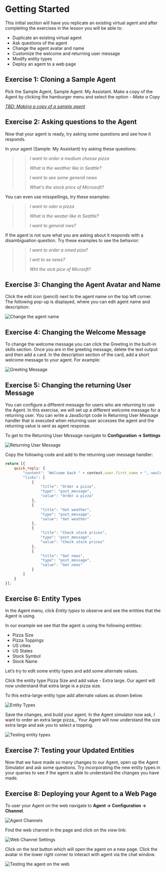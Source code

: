 # Getting Started

This initial section will have you replicate an existing virtual agent 
and after completing the exercises in the lesson you will be able to:

- Duplicate an existing virtual agent
- Ask questions of the agent
- Change the agent avatar and name
- Customize the welcome and returning user message
- Modify entity types
- Deploy an agent to a web page

## Exercise 1: Cloning a Sample Agent

Pick the Sample Agent, Sample Agent: My Assistant. Make a copy of the Agent by clicking the
hamburger menu and select the option - _Make a Copy_

[*TBD: Making a copy of a sample agent*](contents/my-agent/getting-started/images/dashboard-make-copy.png)

## Exercise 2: Asking questions to the Agent

Now that your agent is ready, try asking some questions and see how it responds.

In your agent (Sample: My Assistant) try asking these questions:

>> _I want to order a medium cheese pizza_
>>
>> _What is the weather like in Seattle?_
>>
>> _I want to see some general news_
>>
>> _What's the stock price of Microsoft?_

You can even use misspellings, try these examples:

>> _I want to oder a pizza_
>> 
>> _What is the weater like in Seattle?_
>> 
>> _I want to general nws?_

If the agent is not sure what you are asking about it responds with a disambiguation question. Try these examples to see the behavior:

>> _I want to order a smed piza?_
>> 
>> _I wnt to se news?_
>> 
>> _Wht the stck pice of Microsft?_

## Exercise 3: Changing the Agent Avatar and Name

Click the edit icon (pencil) next to the agent name on the top left corner. The following pop-up is displayed,
where you can edit agent name and description:

![Change the agent name](contents/my-agent/getting-started/images/change-agent-name.png)

## Exercise 4: Changing the Welcome Message

To change the welcome message you can click the Greeting in the built-in skills section.
Once you are in the greeting message, delete the text output and then add a card.
In the description section of the card, add a short welcome message to your agent. For example:

![Greeting Message](contents/my-agent/getting-started/images/change-agent-name.png)

## Exercise 5: Changing the returning User Message

You can configure a different message for users who are returning to use the Agent. In this exercise,
we will set up a different welcome message for a returning user.
You can write a JavaScript code in Returning User Message handler that
is executed when returning user accesses the agent and the returning value is sent as agent response.

To get to the Returning User Message navigate to **Configuration -> Settings**

![Returning User Message](contents/my-agent/getting-started/images/returning-user-message-settings.png)

Copy the following code and add to the returning user message handler:

```javascript
return [{
    quick_reply: {
        "content": "Welcome back " + context.user.first_name + ", would you like help with any of the following?",
        "links": [
            {
                "title": "Order a pizza",
                "type": "post_message",
                "value": "Order a pizza"
            },
            {
                "title": "Get weather",
                "type": "post_message",
                "value": "Get weather"
            },
            {
                "title": "Check stock prices",
                "type": "post_message",
                "value": "Check stock prices"
            },
            {
                "title": "Get news",
                "type": "post_message",
                "value": "Get news"
            }
        ]
    }
}];
```

## Exercise 6: Entity Types

In the Agent menu, click _Entity types_ to observe and see the entities that the Agent is using.

In our example we see that the agent is using the following entities:

- Pizza Size
- Pizza Toppings
- US cities
- US States
- Stock Symbol
- Stock Name

Let’s try to edit some entity types and add some alternate values.

Click the entity type Pizza Size and add value - Extra large. Our agent will now understand that extra large is a pizza size.

To this extra-large entity type add alternate values as shown below.

![Entity Types](contents/my-agent/getting-started/images/entity-type-builder.png)

Save the changes, and build your agent. In the Agent simulator now ask, I want to order an extra large pizza_.
Your Agent will now understand the size extra large and ask you to select a topping.

![Testing entity types](contents/my-agent/getting-started/images/entity-type-chat.png)

## Exercise 7: Testing your Updated Entities

Now that we have made so many changes to our Agent, open up the Agent Simulator and ask some questions.
Try incorporating the new entity types in your queries to see if the agent is able to understand the changes you have made.


## Exercise 8: Deploying your Agent to a Web Page

To user your Agent on the web navigate to **Agent -> Configuration -> Channel**.

![Agent Channels](contents/my-agent/getting-started/images/channels.png)

Find the web channel in the page and click on the _view_ link:

![Web Channel Settings](contents/my-agent/getting-started/images/web-channel-settings.png)

Click on the _test_ button which will open the agent on a new page. Click the avatar in the lower
right corner to interact with agent via the chat window.

![Testing the agent on the web](contents/my-agent/getting-started/images/web-test-channel.png)

